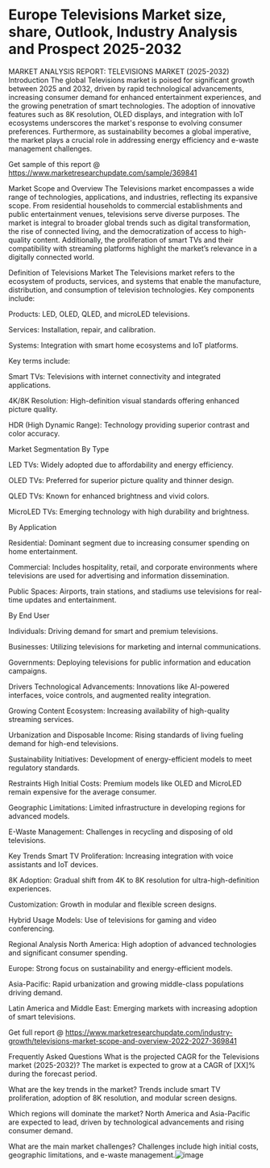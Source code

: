 # Europe Televisions Market size, share, Outlook, Industry Analysis and Prospect 2025-2032
MARKET ANALYSIS REPORT: TELEVISIONS MARKET (2025-2032)
Introduction
The global Televisions market is poised for significant growth between 2025 and 2032, driven by rapid technological advancements, increasing consumer demand for enhanced entertainment experiences, and the growing penetration of smart technologies. The adoption of innovative features such as 8K resolution, OLED displays, and integration with IoT ecosystems underscores the market's response to evolving consumer preferences. Furthermore, as sustainability becomes a global imperative, the market plays a crucial role in addressing energy efficiency and e-waste management challenges.

Get sample of this report @ https://www.marketresearchupdate.com/sample/369841 

Market Scope and Overview
The Televisions market encompasses a wide range of technologies, applications, and industries, reflecting its expansive scope. From residential households to commercial establishments and public entertainment venues, televisions serve diverse purposes. The market is integral to broader global trends such as digital transformation, the rise of connected living, and the democratization of access to high-quality content. Additionally, the proliferation of smart TVs and their compatibility with streaming platforms highlight the market’s relevance in a digitally connected world.

Definition of Televisions Market
The Televisions market refers to the ecosystem of products, services, and systems that enable the manufacture, distribution, and consumption of television technologies. Key components include:

Products: LED, OLED, QLED, and microLED televisions.

Services: Installation, repair, and calibration.

Systems: Integration with smart home ecosystems and IoT platforms.

Key terms include:

Smart TVs: Televisions with internet connectivity and integrated applications.

4K/8K Resolution: High-definition visual standards offering enhanced picture quality.

HDR (High Dynamic Range): Technology providing superior contrast and color accuracy.

Market Segmentation
By Type

LED TVs: Widely adopted due to affordability and energy efficiency.

OLED TVs: Preferred for superior picture quality and thinner design.

QLED TVs: Known for enhanced brightness and vivid colors.

MicroLED TVs: Emerging technology with high durability and brightness.

By Application

Residential: Dominant segment due to increasing consumer spending on home entertainment.

Commercial: Includes hospitality, retail, and corporate environments where televisions are used for advertising and information dissemination.

Public Spaces: Airports, train stations, and stadiums use televisions for real-time updates and entertainment.

By End User

Individuals: Driving demand for smart and premium televisions.

Businesses: Utilizing televisions for marketing and internal communications.

Governments: Deploying televisions for public information and education campaigns.

Drivers
Technological Advancements: Innovations like AI-powered interfaces, voice controls, and augmented reality integration.

Growing Content Ecosystem: Increasing availability of high-quality streaming services.

Urbanization and Disposable Income: Rising standards of living fueling demand for high-end televisions.

Sustainability Initiatives: Development of energy-efficient models to meet regulatory standards.

Restraints
High Initial Costs: Premium models like OLED and MicroLED remain expensive for the average consumer.

Geographic Limitations: Limited infrastructure in developing regions for advanced models.

E-Waste Management: Challenges in recycling and disposing of old televisions.

Key Trends
Smart TV Proliferation: Increasing integration with voice assistants and IoT devices.

8K Adoption: Gradual shift from 4K to 8K resolution for ultra-high-definition experiences.

Customization: Growth in modular and flexible screen designs.

Hybrid Usage Models: Use of televisions for gaming and video conferencing.

Regional Analysis
North America: High adoption of advanced technologies and significant consumer spending.

Europe: Strong focus on sustainability and energy-efficient models.

Asia-Pacific: Rapid urbanization and growing middle-class populations driving demand.

Latin America and Middle East: Emerging markets with increasing adoption of smart televisions.

Get full report @ https://www.marketresearchupdate.com/industry-growth/televisions-market-scope-and-overview-2022-2027-369841 

Frequently Asked Questions
What is the projected CAGR for the Televisions market (2025-2032)? The market is expected to grow at a CAGR of [XX]% during the forecast period.

What are the key trends in the market? Trends include smart TV proliferation, adoption of 8K resolution, and modular screen designs.

Which regions will dominate the market? North America and Asia-Pacific are expected to lead, driven by technological advancements and rising consumer demand.

What are the main market challenges? Challenges include high initial costs, geographic limitations, and e-waste management.![image](https://github.com/user-attachments/assets/3bbebae1-50ec-4a75-ba05-a07f2531e253)
